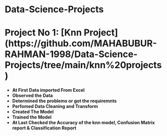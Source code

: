 # Data-Science-Projects
<h1 align="Left">Project No 1: [Knn Project](https://github.com/MAHABUBUR-RAHMAN-1998/Data-Science-Projects/tree/main/knn%20projects) </h1>

- **At First Data imported From Excel**
- **Observed the Data**
- **Determined the problems or got the requiremnts**
- **Perfomed Data Cleaning and Transform**
- **Created The Model**
- **Trained the Model**
- **At Last Checked the Accuracy of the knn model, Confusion Matrix report & Classification Report**
